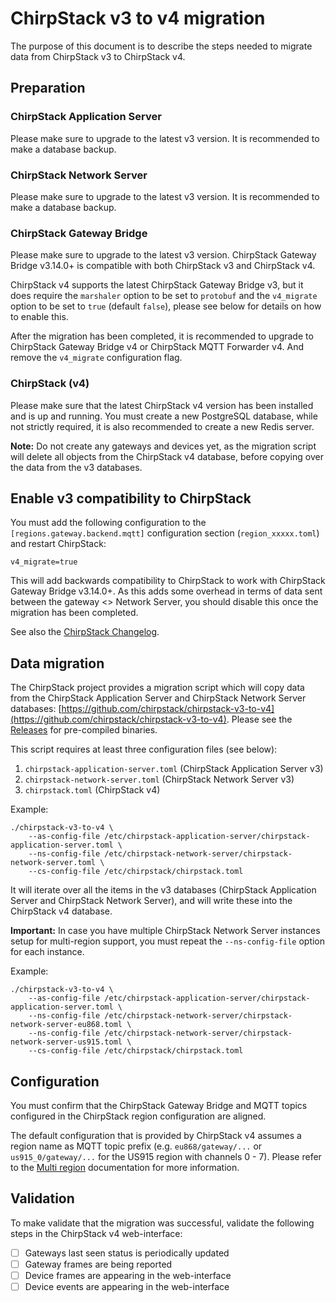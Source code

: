 # ChirpStack v3 to v4 migration

The purpose of this document is to describe the steps needed to migrate
data from ChirpStack v3 to ChirpStack v4.

<!-- toc -->

## Preparation

### ChirpStack Application Server

Please make sure to upgrade to the latest v3 version. It is recommended to
make a database backup.

### ChirpStack Network Server

Please make sure to upgrade to the latest v3 version. It is recommended to
make a database backup.

### ChirpStack Gateway Bridge

Please make sure to upgrade to the latest v3 version. ChirpStack Gateway Bridge
v3.14.0+ is compatible with both ChirpStack v3 and ChirpStack v4.

ChirpStack v4 supports the latest ChirpStack Gateway Bridge v3, but it does
require the `marshaler` option to be set to `protobuf` and the `v4_migrate`
option to be set to `true` (default `false`), please see below for details
on how to enable this.

After the migration has been completed, it is recommended to upgrade to
ChirpStack Gateway Bridge v4 or ChirpStack MQTT Forwarder v4. And remove
the `v4_migrate` configuration flag.

### ChirpStack (v4)

Please make sure that the latest ChirpStack v4 version has been installed
and is up and running. You must create a new PostgreSQL database, while not
strictly required, it is also recommended to create a new Redis server.

**Note:** Do not create any gateways and devices yet, as the migration script
will delete all objects from the ChirpStack v4 database, before copying over
the data from the v3 databases.

## Enable v3 compatibility to ChirpStack

You must add the following configuration to the `[regions.gateway.backend.mqtt]`
configuration section (`region_xxxxx.toml`) and restart ChirpStack:

```
v4_migrate=true
```

This will add backwards compatibility to ChirpStack to work with
ChirpStack Gateway Bridge v3.14.0+. As this adds some overhead in terms of
data sent between the gateway <> Network Server, you should disable this once
the migration has been completed.

See also the [ChirpStack Changelog](https://www.chirpstack.io/docs/chirpstack/changelog.html#disable-v3-compatibility-option).

## Data migration

The ChirpStack project provides a migration script which will copy data from
the ChirpStack Application Server and ChirpStack Network Server databases:
[https://github.com/chirpstack/chirpstack-v3-to-v4](https://github.com/chirpstack/chirpstack-v3-to-v4).
Please see the [Releases](https://github.com/chirpstack/chirpstack-v3-to-v4/releases)
for pre-compiled binaries.

This script requires at least three configuration files (see below):

1. `chirpstack-application-server.toml` (ChirpStack Application Server v3)
1. `chirpstack-network-server.toml` (ChirpStack Network Server v3)
1. `chirpstack.toml` (ChirpStack v4)

Example:

```
./chirpstack-v3-to-v4 \
	--as-config-file /etc/chirpstack-application-server/chirpstack-application-server.toml \
	--ns-config-file /etc/chirpstack-network-server/chirpstack-network-server.toml \
	--cs-config-file /etc/chirpstack/chirpstack.toml
```

It will iterate over all the items in the v3 databases (ChirpStack Application
Server and ChirpStack Network Server), and will write these into the
ChirpStack v4 database.

**Important:** In case you have multiple ChirpStack Network Server instances setup for
multi-region support, you must repeat the `--ns-config-file` option for each
instance.

Example:

```
./chirpstack-v3-to-v4 \
	--as-config-file /etc/chirpstack-application-server/chirpstack-application-server.toml \
	--ns-config-file /etc/chirpstack-network-server/chirpstack-network-server-eu868.toml \
	--ns-config-file /etc/chirpstack-network-server/chirpstack-network-server-us915.toml \
	--cs-config-file /etc/chirpstack/chirpstack.toml
```

## Configuration

You must confirm that the ChirpStack Gateway Bridge and MQTT topics configured
in the ChirpStack region configuration are aligned.

The default configuration that is provided by ChirpStack v4 assumes a region
name as MQTT topic prefix (e.g. `eu868/gateway/...` or `us915_0/gateway/...` for
the US915 region with channels 0 - 7). Please refer to the [Multi region](./chirpstack/features/multi-region.md)
documentation for more information.

## Validation

To make validate that the migration was successful, validate the following
steps in the ChirpStack v4 web-interface:

- [ ] Gateways last seen status is periodically updated
- [ ] Gateway frames are being reported
- [ ] Device frames are appearing in the web-interface
- [ ] Device events are appearing in the web-interface

